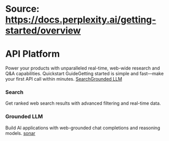 # Source: https://docs.perplexity.ai/getting-started/overview

# API Platform
Power your products with unparalleled real-time, web-wide research and Q&A capabilities.
Quickstart GuideGetting started is simple and fast—make your first API call within minutes.
[Search](https://docs.perplexity.ai/guides/search-quickstart)[Grounded LLM](https://docs.perplexity.ai/getting-started/quickstart)
### Search
Get ranked web search results with advanced filtering and real-time data.
[](https://docs.perplexity.ai/guides/search-quickstart)
### Grounded LLM
Build AI applications with web-grounded chat completions and reasoning models.
[sonar](https://docs.perplexity.ai/getting-started/quickstart)
